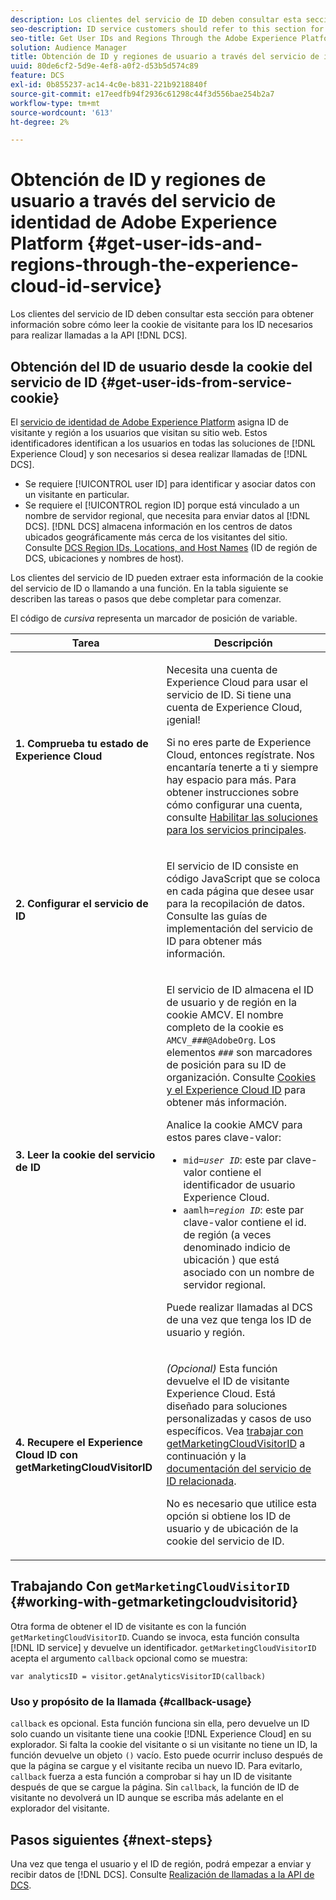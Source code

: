 ```yaml
---
description: Los clientes del servicio de ID deben consultar esta sección para obtener información sobre cómo leer la cookie de visitante para los ID necesarios para realizar llamadas a la API de DCS.
seo-description: ID service customers should refer to this section for information on how to read the visitor cookie for the IDs required to make DCS API calls.
seo-title: Get User IDs and Regions Through the Adobe Experience Platform Identity Service
solution: Audience Manager
title: Obtención de ID y regiones de usuario a través del servicio de identidad de Adobe Experience Platform
uuid: 80de6cf2-5d9e-4ef8-a0f2-d53b5d574c89
feature: DCS
exl-id: 0b855237-ac14-4c0e-b831-221b9218840f
source-git-commit: e17eedfb94f2936c61298c44f3d556bae254b2a7
workflow-type: tm+mt
source-wordcount: '613'
ht-degree: 2%

---
```


# Obtención de ID y regiones de usuario a través del servicio de identidad de Adobe Experience Platform {#get-user-ids-and-regions-through-the-experience-cloud-id-service}

Los clientes del servicio de ID deben consultar esta sección para obtener información sobre cómo leer la cookie de visitante para los ID necesarios para realizar llamadas a la API [!DNL DCS].

## Obtención del ID de usuario desde la cookie del servicio de ID {#get-user-ids-from-service-cookie}

El [servicio de identidad de Adobe Experience Platform](https://experienceleague.adobe.com/docs/id-service/using/home.html?lang=es) asigna ID de visitante y región a los usuarios que visitan su sitio web. Estos identificadores identifican a los usuarios en todas las soluciones de [!DNL Experience Cloud] y son necesarios si desea realizar llamadas de [!DNL DCS].

* Se requiere [!UICONTROL user ID] para identificar y asociar datos con un visitante en particular.
* Se requiere el [!UICONTROL region ID] porque está vinculado a un nombre de servidor regional, que necesita para enviar datos al [!DNL DCS]. [!DNL DCS] almacena información en los centros de datos ubicados geográficamente más cerca de los visitantes del sitio. Consulte [DCS Region IDs, Locations, and Host Names](../../../api/dcs-intro/dcs-api-reference/dcs-regions.md) (ID de región de DCS, ubicaciones y nombres de host).

Los clientes del servicio de ID pueden extraer esta información de la cookie del servicio de ID o llamando a una función. En la tabla siguiente se describen las tareas o pasos que debe completar para comenzar.

El código de *cursiva* representa un marcador de posición de variable.

<table id="table_660EBE1C24DD4FBE9DCE5191836C9135"> 
 <thead> 
  <tr> 
   <th colname="col1" class="entry"> Tarea </th> 
   <th colname="col2" class="entry"> Descripción </th> 
  </tr> 
 </thead>
 <tbody> 
  <tr> 
   <td colname="col1"> <p> <b>1. Comprueba tu <span class="keyword"> estado de Experience Cloud</span></b> </p> </td> 
   <td colname="col2"> <p>Necesita una cuenta de <span class="keyword"> Experience Cloud</span> para usar el servicio de ID. Si tiene una cuenta de <span class="keyword"> Experience Cloud</span>, ¡genial! </p> <p> Si no eres parte de <span class="keyword"> Experience Cloud</span>, entonces regístrate. Nos encantaría tenerte a ti y siempre hay espacio para más. Para obtener instrucciones sobre cómo configurar una cuenta, consulte <a href="https://experienceleague.adobe.com/es/docs/core-services/interface/services/getting-started" format="https" scope="external"> Habilitar las soluciones para los servicios principales</a>. </p> </td> 
  </tr> 
  <tr> 
   <td colname="col1"> <p> <b>2. Configurar el servicio de ID <span class="keyword"></span></b> </p> </td> 
   <td colname="col2"> <p>El servicio de ID <span class="keyword"></span> consiste en código JavaScript que se coloca en cada página que desee usar para la recopilación de datos. Consulte las guías de implementación del servicio de ID <a href="https://experienceleague.adobe.com/docs/id-service/using/implementation/implementation-guides.html?lang=es" format="https" scope="external"></a> para obtener más información. </p> </td> 
  </tr> 
  <tr> 
   <td colname="col1"> <p> <b>3. Leer la cookie <span class="keyword"> del servicio de ID </span></b> </p> </td> 
   <td colname="col2"> <p>El servicio de ID <span class="keyword"></span> almacena el ID de usuario y de región en la cookie AMCV. El nombre completo de la cookie es <code>AMCV_<i>###</i>@AdobeOrg</code>. Los elementos <code><i>###</i></code> son marcadores de posición para su ID de organización. Consulte <a href="https://experienceleague.adobe.com/docs/id-service/using/intro/cookies.html?lang=es" format="https" scope="external"> Cookies y el Experience Cloud ID</a> para obtener más información. </p> <p>Analice la cookie AMCV para estos pares clave-valor: </p> <p> 
     <ul id="ul_502ECFCDDD084D448B5EDC4E5C0909C1"> 
      <li id="li_662FFA36AC854E699D50A183B161D654"> <code>mid=<i>user ID</i></code>: este par clave-valor contiene el identificador de usuario <span class="keyword"> Experience Cloud</span>. </li> 
      <li id="li_65422233187B4217B50DC52DBD58F404"> <code>aamlh=<i>region ID</i></code>: este par clave-valor contiene el id. de región (a veces denominado <span class="term"> indicio de ubicación </span>) que está asociado con un nombre de servidor regional. </li> 
     </ul> </p> <p>Puede realizar llamadas al DCS<span class="wintitle"> de </span> una vez que tenga los ID de usuario y región. </p> </td> 
  </tr> 
  <tr> 
   <td colname="col1"> <p> <b>4. Recupere el Experience Cloud ID <span class="keyword"></span> con getMarketingCloudVisitorID</b> </p> </td> 
   <td colname="col2"> <p><i>(Opcional)</i> Esta función devuelve el ID de visitante <span class="keyword"> Experience Cloud</span>. Está diseñado para soluciones personalizadas y casos de uso específicos. Vea <a href="../../../api/dcs-intro/dcs-s2s/dcs-mcid-ids.md#working-with-getmarketingcloudvisitorid"> trabajar con getMarketingCloudVisitorID</a> a continuación y la <a href="https://experienceleague.adobe.com/docs/id-service/using/id-service-api/methods/getmcvid.html?lang=es" format="https" scope="external"> documentación del servicio de ID relacionada</a>. </p> <p>No es necesario que utilice esta opción si obtiene los ID de usuario y de ubicación de la cookie del servicio de ID. </p> </td> 
  </tr> 
 </tbody> 
</table>

## Trabajando Con `getMarketingCloudVisitorID` {#working-with-getmarketingcloudvisitorid}

Otra forma de obtener el ID de visitante es con la función `getMarketingCloudVisitorID`. Cuando se invoca, esta función consulta [!DNL ID service] y devuelve un identificador. `getMarketingCloudVisitorID` acepta el argumento `callback` opcional como se muestra:

`var analyticsID = visitor.getAnalyticsVisitorID(callback)`

### Uso y propósito de la llamada {#callback-usage}

`callback` es opcional. Esta función funciona sin ella, pero devuelve un ID solo cuando un visitante tiene una cookie [!DNL Experience Cloud] en su explorador. Si falta la cookie del visitante o si un visitante no tiene un ID, la función devuelve un objeto `()` vacío. Esto puede ocurrir incluso después de que la página se cargue y el visitante reciba un nuevo ID. Para evitarlo, `callback` fuerza a esta función a comprobar si hay un ID de visitante después de que se cargue la página. Sin `callback`, la función de ID de visitante no devolverá un ID aunque se escriba más adelante en el explorador del visitante.

## Pasos siguientes {#next-steps}

Una vez que tenga el usuario y el ID de región, podrá empezar a enviar y recibir datos de [!DNL DCS]. Consulte [Realización de llamadas a la API de DCS](../../../api/dcs-intro/dcs-s2s/dcs-s2s-calls.md).
